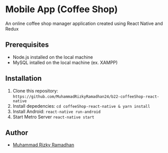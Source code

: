 # Mobile App (Coffee Shop)

An online coffee shop manager application created using React Native and Redux

## Prerequisites
- Node.js installed on the local machine
- MySQL intalled on the local machine (ex. XAMPP)
<!-- - [Install API](https://github.com/MuhammadRizkyRamadhan24/LIBRARYAPP-API) -->

## Installation
1. Clone this repository: `https://github.com/MuhammadRizkyRamadhan24/b22-coffeeShop-react-native`
2. Install depedencies:
    `cd coffeeShop-react-native & yarn install`
3. Install Android:
    `react-native run-android`
4. Start Metro Server
    `react-native start`

<!-- ## Features
- [x] CRUD
- [x] Search, Sort, Pagination
- [x] Cors
- [x] Login/Register with JWT
- [x] Password hashing
- [x] Borrow & Return Book -->

<!-- ## Showcase

<center>
  <table>
    <tr>
    <td></td>
    </tr>
  </table>
</center> -->

## Author

- [Muhammad Rizky Ramadhan](https://github.com/MuhammadRizkyRamadhan24)
